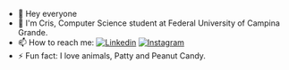 - 👊 Hey everyone 
- 🔨 I'm Cris, Computer Science student at Federal University of Campina Grande.
- 📫 How to reach me: [![Linkedin](https://img.shields.io/badge/-LinkedIn-blue?style=flat&logo=linkedin)](https://www.linkedin.com/in/cristian-alves-012432213/) [![Instagram](https://img.shields.io/badge/-Instagram-e4405f?style=flat&logo=instagram&logoColor=white)](https://www.instagram.com/heey.criss_/)
- ⚡ Fun fact: I love animals, Patty and Peanut Candy.

